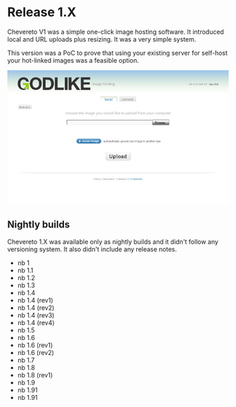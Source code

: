# Release 1.X

Chevereto V1 was a simple one-click image hosting software. It introduced local and URL uploads plus resizing. It was a very simple system.

This version was a PoC to prove that using your existing server for self-host your hot-linked images was a feasible option.

![Godlike](../src/1.X/godlike.jpg "Godlike")

## Nightly builds

Chevereto 1.X was available only as nightly builds and it didn't follow any versioning system. It also didn't include any release notes.

- nb 1
- nb 1.1
- nb 1.2
- nb 1.3
- nb 1.4
- nb 1.4 (rev1)
- nb 1.4 (rev2)
- nb 1.4 (rev3)
- nb 1.4 (rev4)
- nb 1.5
- nb 1.6
- nb 1.6 (rev1)
- nb 1.6 (rev2)
- nb 1.7
- nb 1.8
- nb 1.8 (rev1)
- nb 1.9
- nb 1.91
- nb 1.91
